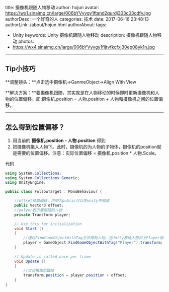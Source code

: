 title: 摄像机跟随人物移动
author: hojun
avatar: https://wx1.sinaimg.cn/large/006bYVyvgy1ftand2qurdj303c03cdfv.jpg
authorDesc: 一个好奇的人
categories: 技术
date: 2017-06-16 23:48:13
authorLink: /about/hojun.html
authorAbout:
tags:
 - Unity
keywords: Unity 摄像机跟随人物移动
description: 摄像机跟随人物移动
photos:
 - https://wx4.sinaimg.cn/large/006bYVyvgy1fljtvfkcfxj30ep08yk1n.jpg
---

## **Tip小技巧**

**调整镜头：**点击选中摄像机->GanmeObject->Align With View

**解决方案：**要摄像机跟随，其实就是在人物移动的时候即时更新摄像机和人物的位置偏移。即:摄像机.position = 人物.position + 人物和摄像机之间的位置偏移。

----------


## **怎么得到位置偏移？**

 1. 用当前的 **摄像机.position - 人物.position** 得到
 2. 把摄像机拖入人物下。此时，摄像机的为人物的子物体，摄像机的position就是需要的位置偏移。注意：实际位置偏移 = 摄像机.position * 人物.Scale。

代码
```cs
using System.Collections;
using System.Collections.Generic;
using UnityEngine;

public class FollowTarget : MonoBehaviour {

    //offset位置偏移，声明为public可以在unity中赋值
    public Vector3 offset;
    //palyer表示要跟随的人物
    private Transform player;

	// Use this for initialization
	void Start ()
    {
        //通过FindGameObjectWithTag方法得到人物。在Unity要给人物加上Player标签（Tag）
        player = GameObject.FindGameObjectWithTag("Player").transform;
	}
	
	// Update is called once per frame
	void Update ()
    {
        //实现摄像机跟随
        transform.position = player.position + offset;
	}
}
```